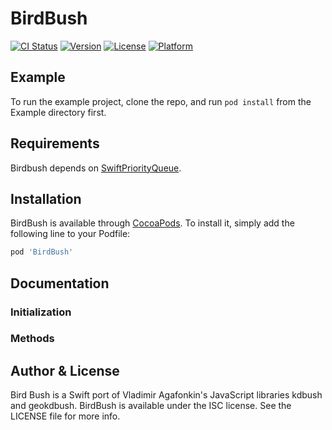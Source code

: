 # BirdBush

[![CI Status](https://img.shields.io/travis/hsnetzer@gmail.com/BirdBush.svg?style=flat)](https://travis-ci.org/hsnetzer@gmail.com/BirdBush)
[![Version](https://img.shields.io/cocoapods/v/BirdBush.svg?style=flat)](https://cocoapods.org/pods/BirdBush)
[![License](https://img.shields.io/cocoapods/l/BirdBush.svg?style=flat)](https://cocoapods.org/pods/BirdBush)
[![Platform](https://img.shields.io/cocoapods/p/BirdBush.svg?style=flat)](https://cocoapods.org/pods/BirdBush)

## Example

To run the example project, clone the repo, and run `pod install` from the Example directory first.

## Requirements

Birdbush depends on [SwiftPriorityQueue](https://github.com/davecom/SwiftPriorityQueue).

## Installation

BirdBush is available through [CocoaPods](https://cocoapods.org). To install
it, simply add the following line to your Podfile:

```ruby
pod 'BirdBush'
```

## Documentation

### Initialization

### Methods

## Author & License

Bird Bush is a Swift port of Vladimir Agafonkin's JavaScript libraries kdbush and geokdbush. BirdBush is available under the ISC license. See the LICENSE file for more info.

